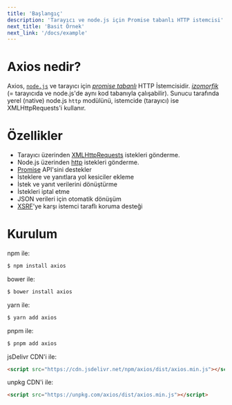 ```yaml
---
title: 'Başlangıç'
description: 'Tarayıcı ve node.js için Promise tabanlı HTTP istemcisi'
next_title: 'Basit Örnek'
next_link: '/docs/example'
---
```


# Axios nedir?
Axios, [`node.js`](https://nodejs.org) ve tarayıcı için *[promise tabanlı](https://javascript.info/promise-basics)* HTTP İstemcisidir. *[izomorfik](https://www.lullabot.com/articles/what-is-an-isomorphic-application)* (= tarayıcıda ve node.js'de aynı kod tabanıyla çalışabilir). Sunucu tarafında yerel (native) node.js `http` modülünü, istemcide (tarayıcı) ise XMLHttpRequests'i kullanır.

# Özellikler

- Tarayıcı üzerinden [XMLHttpRequests](https://developer.mozilla.org/en-US/docs/Web/API/XMLHttpRequest) istekleri gönderme.
- Node.js üzerinden [http](http://nodejs.org/api/http.html) istekleri gönderme.
- [Promise](https://developer.mozilla.org/en-US/docs/Web/JavaScript/Reference/Global_Objects/Promise) API'sini destekler
- İsteklere ve yanıtlara yol kesiciler ekleme
- İstek ve yanıt verilerini dönüştürme
- İstekleri iptal etme
- JSON verileri için otomatik dönüşüm
- [XSRF](http://en.wikipedia.org/wiki/Cross-site_request_forgery)'ye karşı istemci taraflı koruma desteği

# Kurulum

npm ile:

```bash
$ npm install axios
```

bower ile:

```bash
$ bower install axios
```

yarn ile:

```bash
$ yarn add axios
```

pnpm ile:

```bash
$ pnpm add axios
```

jsDelivr CDN'i ile:

```html
<script src="https://cdn.jsdelivr.net/npm/axios/dist/axios.min.js"></script>
```

unpkg CDN'i ile:

```html
<script src="https://unpkg.com/axios/dist/axios.min.js"></script>
```
